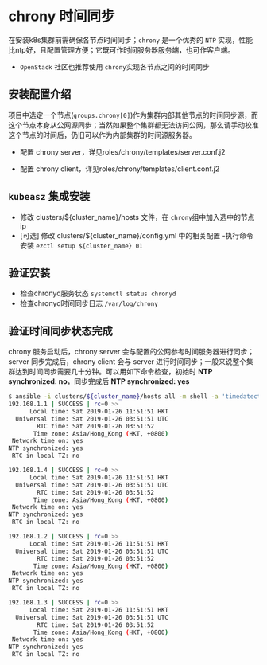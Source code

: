 # chrony 时间同步

在安装k8s集群前需确保各节点时间同步；`chrony` 是一个优秀的 `NTP` 实现，性能比ntp好，且配置管理方便；它既可作时间服务器服务端，也可作客户端。

- `OpenStack` 社区也推荐使用 `chrony`实现各节点之间的时间同步

## 安装配置介绍

项目中选定一个节点(`groups.chrony[0]`)作为集群内部其他节点的时间同步源，而这个节点本身从公网源同步；当然如果整个集群都无法访问公网，那么请手动校准这个节点的时间后，仍旧可以作为内部集群的时间源服务器。

- 配置 chrony server，详见roles/chrony/templates/server.conf.j2

- 配置 chrony client，详见roles/chrony/templates/client.conf.j2

## `kubeasz` 集成安装

- 修改 clusters/${cluster_name}/hosts 文件，在 `chrony`组中加入选中的节点ip
- [可选] 修改 clusters/${cluster_name}/config.yml 中的相关配置
-执行命令安装 `ezctl setup ${cluster_name} 01`

## 验证安装

- 检查chronyd服务状态 `systemctl status chronyd`
- 检查chronyd时间同步日志 `/var/log/chrony`

## 验证时间同步状态完成

chrony 服务启动后，chrony server 会与配置的公网参考时间服务器进行同步；server 同步完成后，chrony client 会与 server 进行时间同步；一般来说整个集群达到时间同步需要几十分钟。可以用如下命令检查，初始时 **NTP synchronized: no**，同步完成后 **NTP synchronized: yes**

``` bash
$ ansible -i clusters/${cluster_name}/hosts all -m shell -a 'timedatectl'
192.168.1.1 | SUCCESS | rc=0 >>
      Local time: Sat 2019-01-26 11:51:51 HKT
  Universal time: Sat 2019-01-26 03:51:51 UTC
        RTC time: Sat 2019-01-26 03:51:52
       Time zone: Asia/Hong_Kong (HKT, +0800)
 Network time on: yes
NTP synchronized: yes
 RTC in local TZ: no

192.168.1.4 | SUCCESS | rc=0 >>
      Local time: Sat 2019-01-26 11:51:51 HKT
  Universal time: Sat 2019-01-26 03:51:51 UTC
        RTC time: Sat 2019-01-26 03:51:52
       Time zone: Asia/Hong_Kong (HKT, +0800)
 Network time on: yes
NTP synchronized: yes
 RTC in local TZ: no

192.168.1.2 | SUCCESS | rc=0 >>
      Local time: Sat 2019-01-26 11:51:51 HKT
  Universal time: Sat 2019-01-26 03:51:51 UTC
        RTC time: Sat 2019-01-26 03:51:52
       Time zone: Asia/Hong_Kong (HKT, +0800)
 Network time on: yes
NTP synchronized: yes
 RTC in local TZ: no

192.168.1.3 | SUCCESS | rc=0 >>
      Local time: Sat 2019-01-26 11:51:51 HKT
  Universal time: Sat 2019-01-26 03:51:51 UTC
        RTC time: Sat 2019-01-26 03:51:52
       Time zone: Asia/Hong_Kong (HKT, +0800)
 Network time on: yes
NTP synchronized: yes
 RTC in local TZ: no
```
